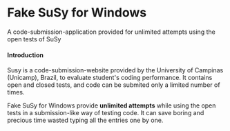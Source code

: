 # Fake SuSy for Windows
A code-submission-application provided for unlimited attempts using the open tests of SuSy

#### Introduction
Susy is a code-submission-website provided by the University of Campinas (Unicamp), Brazil, to evaluate student's coding performance.
It contains open and closed tests, and code can be submited only a limited number of times.

Fake SuSy for Windows provide **unlimited attempts** while using the open tests in a submission-like way of testing code. It can save boring and precious time wasted typing all the entries one by one.
